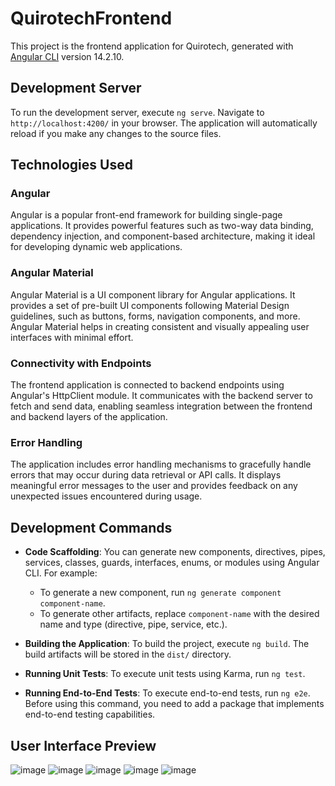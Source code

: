 # QuirotechFrontend

This project is the frontend application for Quirotech, generated with [Angular CLI](https://github.com/angular/angular-cli) version 14.2.10.

## Development Server

To run the development server, execute `ng serve`. Navigate to `http://localhost:4200/` in your browser. The application will automatically reload if you make any changes to the source files.

## Technologies Used

### Angular
Angular is a popular front-end framework for building single-page applications. It provides powerful features such as two-way data binding, dependency injection, and component-based architecture, making it ideal for developing dynamic web applications.

### Angular Material
Angular Material is a UI component library for Angular applications. It provides a set of pre-built UI components following Material Design guidelines, such as buttons, forms, navigation components, and more. Angular Material helps in creating consistent and visually appealing user interfaces with minimal effort.

### Connectivity with Endpoints
The frontend application is connected to backend endpoints using Angular's HttpClient module. It communicates with the backend server to fetch and send data, enabling seamless integration between the frontend and backend layers of the application.

### Error Handling
The application includes error handling mechanisms to gracefully handle errors that may occur during data retrieval or API calls. It displays meaningful error messages to the user and provides feedback on any unexpected issues encountered during usage.

## Development Commands

- **Code Scaffolding**: You can generate new components, directives, pipes, services, classes, guards, interfaces, enums, or modules using Angular CLI. For example:
  - To generate a new component, run `ng generate component component-name`.
  - To generate other artifacts, replace `component-name` with the desired name and type (directive, pipe, service, etc.).

- **Building the Application**: To build the project, execute `ng build`. The build artifacts will be stored in the `dist/` directory.

- **Running Unit Tests**: To execute unit tests using Karma, run `ng test`.

- **Running End-to-End Tests**: To execute end-to-end tests, run `ng e2e`. Before using this command, you need to add a package that implements end-to-end testing capabilities.

## User Interface Preview

![image](https://github.com/leomsa/Quirotech_Fe/assets/99422003/e124fef4-a95f-407e-9585-5196f93d1ff1)
![image](https://github.com/leomsa/Quirotech_Fe/assets/99422003/fac9bfa7-890e-45da-a985-4c1a48016201)
![image](https://github.com/leomsa/Quirotech_Fe/assets/99422003/7e3fae9b-53fa-4381-9487-e96ff456c701)
![image](https://github.com/leomsa/Quirotech_Fe/assets/99422003/f859eda2-97c7-441e-82dc-83c03fc7d948)
![image](https://github.com/leomsa/Quirotech_Fe/assets/99422003/bf3eea59-0f96-440c-936d-0210f453c50e)
